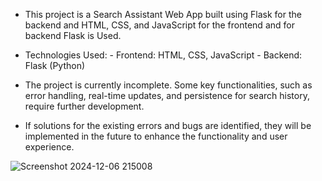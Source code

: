 - This project is a Search Assistant Web App built using Flask for the backend and HTML, CSS, and JavaScript for the frontend and for backend Flask is Used.

- Technologies Used:
      - Frontend: HTML, CSS, JavaScript
      - Backend: Flask (Python)

- The project is currently incomplete. Some key functionalities, such as error handling, real-time updates, and persistence for search history, require further development.
- If solutions for the existing errors and bugs are identified, they will be implemented in the future to enhance the functionality and user experience.


![Screenshot 2024-12-06 215008](https://github.com/user-attachments/assets/6cde98ea-4fed-474b-909d-dc04f64b6a54)
